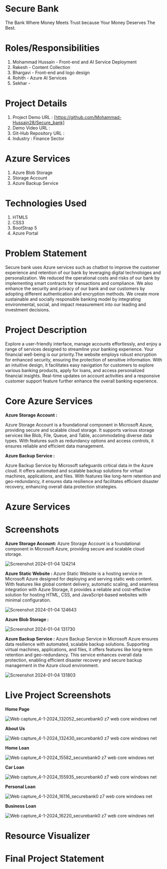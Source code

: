 # Secure Bank
The Bank Where Money Meets Trust because Your Money Deserves The Best.
# Roles/Responsibilities
1. Mohammad Hussain - Front-end and AI Service Deployment
2. Rakesh - Content Collection
3. Bhargavi - Front-end and logo design 
4. Rohith - Azure AI Services
5. Sekhar -
# Project Details
1. Project Demo URL : [https://github.com/Mohammad-Hussain28/Secure_bank]
2. Demo Video URL :
3. Git-Hub Repository URL :
4. Industry : Finance Sector
# Azure Services
1. Azure Blob Storage
2. Storage Account
3. Azure Backup Service
# Technologies Used
1. HTML5
2. CSS3
3. BootStrap 5
4. Azure Portal
# Problem Statement
Secure bank uses Azure services such as chatbot to improve the customer experience and retention of our bank by leveraging digital technoloiges and personalization. We reduced the operational costs and risks of our bank by implementing smart contracts for transactions and compliance. We also enhance the security and privacy of our bank and our customers by adopting different authentication and encryption methods. We create more sustainable and socially responsible banking model by integrating environmental, social, and impact measurement into our leading and investment decisions.
# Project Description
Explore a user-friendly interface, manage accounts effortlessly, and enjoy a range of services designed to streamline your banking experience. Your financial well-being is our priority.The website employs robust encryption for enhanced security, ensuring the protection of sensitive information. With an intuitive design, it facilitates easy navigation for customers to explore various banking products, apply for loans, and access personalized financial insights. Real-time updates on account activities and a responsive customer support feature further enhance the overall banking experience.
# Core Azure Services
**Azure Storage Account :**

Azure Storage Account is a foundational component in Microsoft Azure, providing secure and scalable cloud storage. It supports various storage services like Blob, File, Queue, and Table, accommodating diverse data types. With features such as redundancy options and access controls, it ensures reliable and efficient data management.

**Azure Backup Service :**

Azure Backup Service by Microsoft safeguards critical data in the Azure cloud. It offers automated and scalable backup solutions for virtual machines, applications, and files. With features like long-term retention and geo-redundancy, it ensures data resilience and facilitates efficient disaster recovery, enhancing overall data protection strategies.
# Azure Services
# Screenshots
**Azure Storage Account:** Azure Storage Account is a foundational component in Microsoft Azure, providing secure and scalable cloud storage.

![Screenshot 2024-01-04 124214](https://github.com/Mohammad-Hussain28/Secure_bank/assets/151023205/ee0e5014-23bb-4597-877f-dd98297c7a57)


**Azure Static Website :** Azure Static Website is a hosting service in Microsoft Azure designed for deploying and serving static web content. With features like global content delivery, automatic scaling, and seamless integration with Azure Storage, it provides a reliable and cost-effective solution for hosting HTML, CSS, and JavaScript-based websites with minimal configuration.

![Screenshot 2024-01-04 124643](https://github.com/Mohammad-Hussain28/Secure_bank/assets/151023205/5d7e3310-86a9-4e52-aa94-d1569599f33d)

**Azure Blob Storage :**


![Screenshot 2024-01-04 131730](https://github.com/Mohammad-Hussain28/Secure_bank/assets/151023205/d693d00f-a3bc-4d56-bcdc-48d8003b38ae)

**Azure Backup Service :** Azure Backup Service in Microsoft Azure ensures data resilience with automated, scalable backup solutions. Supporting virtual machines, applications, and files, it offers features like long-term retention and geo-redundancy. This service enhances overall data protection, enabling efficient disaster recovery and secure backup management in the Azure cloud environment.

![Screenshot 2024-01-04 131803](https://github.com/Mohammad-Hussain28/Secure_bank/assets/151023205/2619e1b6-2696-4e05-9210-5dbcd1487fb0)

# Live Project Screenshots

**Home Page**

![Web capture_4-1-2024_132052_securebank0 z7 web core windows net](https://github.com/Mohammad-Hussain28/Secure_bank/assets/154821764/304f369b-1786-4cef-8cf4-c65c8c8b847d)

**About Us**

![Web capture_4-1-2024_132430_securebank0 z7 web core windows net](https://github.com/Mohammad-Hussain28/Secure_bank/assets/154821764/56545db4-6e5a-4fac-ae1a-8245a2362fea)

**Home Loan**

![Web capture_4-1-2024_15582_securebank0 z7 web core windows net](https://github.com/Mohammad-Hussain28/Secure_bank/assets/154821764/8fa609c0-57b3-4222-9098-53dfc5c69df7)

**Car Loan**

![Web capture_4-1-2024_155935_securebank0 z7 web core windows net](https://github.com/Mohammad-Hussain28/Secure_bank/assets/154821764/f91f1018-4b35-49c4-9aa1-0657fa155246)

**Personal Loan**

![Web capture_4-1-2024_16116_securebank0 z7 web core windows net](https://github.com/Mohammad-Hussain28/Secure_bank/assets/154821764/b5351c7d-2030-41db-b8bc-960a2f718b89)

**Business Loan**

![Web capture_4-1-2024_16220_securebank0 z7 web core windows net](https://github.com/Mohammad-Hussain28/Secure_bank/assets/154821764/0000b21c-6fb5-4274-8e44-eea2e84281ad)

# Resource Visualizer

# Final Project Statement
